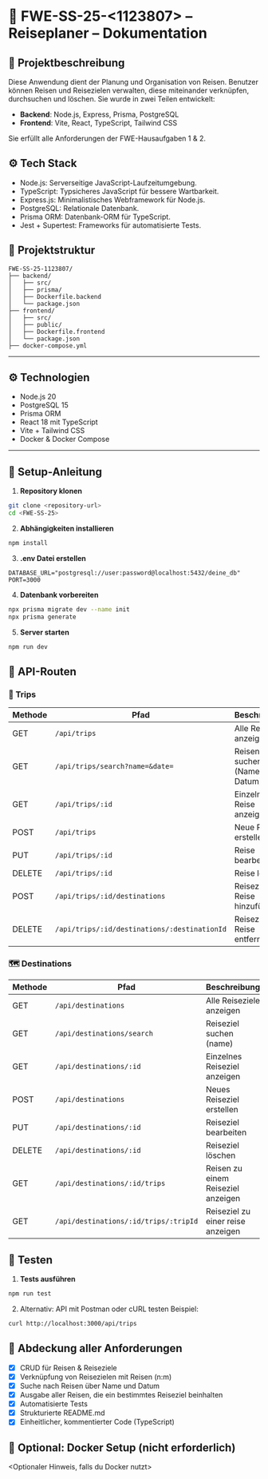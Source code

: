 # 📘 FWE-SS-25-<1123807> – Reiseplaner – Dokumentation


## 🧭 Projektbeschreibung

Diese Anwendung dient der Planung und Organisation von Reisen. Benutzer können Reisen und Reisezielen verwalten, diese miteinander verknüpfen, durchsuchen und löschen. Sie wurde in zwei Teilen entwickelt:

- **Backend**: Node.js, Express, Prisma, PostgreSQL
- **Frontend**: Vite, React, TypeScript, Tailwind CSS

Sie erfüllt alle Anforderungen der FWE-Hausaufgaben 1 & 2.

## ⚙️ Tech Stack

- Node.js: Serverseitige JavaScript-Laufzeitumgebung.
- TypeScript: Typsicheres JavaScript für bessere Wartbarkeit.
- Express.js: Minimalistisches Webframework für Node.js.
- PostgreSQL: Relationale Datenbank.
- Prisma ORM: Datenbank-ORM für TypeScript.
- Jest + Supertest: Frameworks für automatisierte Tests.

## 📁 Projektstruktur

```
FWE-SS-25-1123807/
├── backend/
│   ├── src/
│   ├── prisma/
│   ├── Dockerfile.backend
│   └── package.json
├── frontend/
│   ├── src/
│   ├── public/
│   ├── Dockerfile.frontend
│   └── package.json
├── docker-compose.yml
```

---

## ⚙️ Technologien

- Node.js 20
- PostgreSQL 15
- Prisma ORM
- React 18 mit TypeScript
- Vite + Tailwind CSS
- Docker & Docker Compose

---

## 🚀 Setup-Anleitung

1. **Repository klonen**
```bash
git clone <repository-url>
cd <FWE-SS-25>
```

2. **Abhängigkeiten installieren**
```bash
npm install
```

3. **.env Datei erstellen**
```env
DATABASE_URL="postgresql://user:password@localhost:5432/deine_db"
PORT=3000
```

4. **Datenbank vorbereiten**
```bash
npx prisma migrate dev --name init
npx prisma generate
```

5. **Server starten**
```bash
npm run dev
```

## 🔌 API-Routen

### 📍 Trips

| Methode| Pfad                             | Beschreibung                      |
|--------|----------------------------------|-----------------------------------|
| GET    | `/api/trips`                     | Alle Reisen anzeigen              |
| GET    | `/api/trips/search?name=&date=`  | Reisen suchen (Name oder Datum)   |
| GET    | `/api/trips/:id`                 | Einzelne Reise anzeigen           |
| POST   | `/api/trips`                     | Neue Reise erstellen              |
| PUT    | `/api/trips/:id`                 | Reise bearbeiten                  |
| DELETE | `/api/trips/:id`                 | Reise löschen                     |
| POST   | `/api/trips/:id/destinations`    | Reiseziel zu Reise hinzufügen     |
| DELETE | `/api/trips/:id/destinations/:destinationId` | Reiseziel aus Reise entfernen |

### 🗺️ Destinations

| Methode | Pfad                           |Beschreibung                             |
|---------|--------------------------------|-----------------------------------------|
| GET     | `/api/destinations`            | Alle Reiseziele anzeigen                |
| GET     | `/api/destinations/search`     | Reiseziel suchen (name)                 |
| GET     | `/api/destinations/:id`        | Einzelnes Reiseziel anzeigen            |
| POST    | `/api/destinations`            | Neues Reiseziel erstellen               |
| PUT     | `/api/destinations/:id`        | Reiseziel bearbeiten                    |
| DELETE  | `/api/destinations/:id`        | Reiseziel löschen                       |
| GET     | `/api/destinations/:id/trips`  | Reisen zu einem Reiseziel anzeigen      |
| GET     | `/api/destinations/:id/trips/:tripId`  | Reiseziel zu einer reise anzeigen      |

## 🧪 Testen

1. **Tests ausführen**
```bash
npm run test
```

2. Alternativ: API mit Postman oder cURL testen
   Beispiel:
```bash
curl http://localhost:3000/api/trips
```

## 🎯 Abdeckung aller Anforderungen

- [x] CRUD für Reisen & Reiseziele
- [x] Verknüpfung von Reisezielen mit Reisen (n:m)
- [x] Suche nach Reisen über Name und Datum
- [x] Ausgabe aller Reisen, die ein bestimmtes Reiseziel beinhalten
- [x] Automatisierte Tests
- [x] Strukturierte README.md
- [x] Einheitlicher, kommentierter Code (TypeScript)

## 🚀 Optional: Docker Setup (nicht erforderlich)
<Optionaler Hinweis, falls du Docker nutzt>
